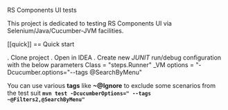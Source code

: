 RS Components UI tests

This project is dedicated to testing RS Components UI via Selenium/Java/Cucumber-JVM facilities.

[[quick]]
== Quick start

. Clone project
. Open in IDEA
. Create new *JUNIT* run/debug configuration with the below parameters
Class = "steps.Runner"
_VM options = "-Dcucumber.options="--tags @SearchByMenu"


You can use various **tags** like **~@Ignore** to exclude some scenarios from the test suit
**`mvn test -DcucumberOptions=" --tags ~@Filters2,@SearchByMenu"`**





